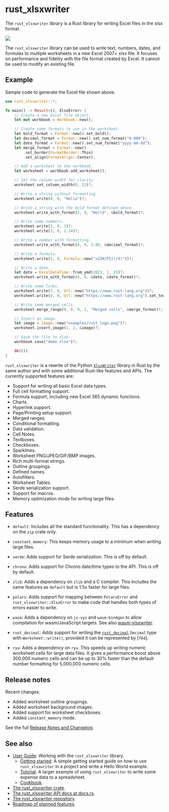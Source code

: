 # rust_xlsxwriter

The `rust_xlsxwriter` library is a Rust library for writing Excel files in
the xlsx format.

<img src="https://rustxlsxwriter.github.io/images/demo.png">

The `rust_xlsxwriter` library can be used to write text, numbers, dates, and
formulas to multiple worksheets in a new Excel 2007+ xlsx file. It focuses
on performance and fidelity with the file format created by Excel. It cannot
be used to modify an existing file.

## Example

Sample code to generate the Excel file shown above.

```rust
use rust_xlsxwriter::*;

fn main() -> Result<(), XlsxError> {
    // Create a new Excel file object.
    let mut workbook = Workbook::new();

    // Create some formats to use in the worksheet.
    let bold_format = Format::new().set_bold();
    let decimal_format = Format::new().set_num_format("0.000");
    let date_format = Format::new().set_num_format("yyyy-mm-dd");
    let merge_format = Format::new()
        .set_border(FormatBorder::Thin)
        .set_align(FormatAlign::Center);

    // Add a worksheet to the workbook.
    let worksheet = workbook.add_worksheet();

    // Set the column width for clarity.
    worksheet.set_column_width(0, 22)?;

    // Write a string without formatting.
    worksheet.write(0, 0, "Hello")?;

    // Write a string with the bold format defined above.
    worksheet.write_with_format(1, 0, "World", &bold_format)?;

    // Write some numbers.
    worksheet.write(2, 0, 1)?;
    worksheet.write(3, 0, 2.34)?;

    // Write a number with formatting.
    worksheet.write_with_format(4, 0, 3.00, &decimal_format)?;

    // Write a formula.
    worksheet.write(5, 0, Formula::new("=SIN(PI()/4)"))?;

    // Write a date.
    let date = ExcelDateTime::from_ymd(2023, 1, 25)?;
    worksheet.write_with_format(6, 0, &date, &date_format)?;

    // Write some links.
    worksheet.write(7, 0, Url::new("https://www.rust-lang.org"))?;
    worksheet.write(8, 0, Url::new("https://www.rust-lang.org").set_text("Rust"))?;

    // Write some merged cells.
    worksheet.merge_range(9, 0, 9, 1, "Merged cells", &merge_format)?;

    // Insert an image.
    let image = Image::new("examples/rust_logo.png")?;
    worksheet.insert_image(1, 2, &image)?;

    // Save the file to disk.
    workbook.save("demo.xlsx")?;

    Ok(())
}
```

`rust_xlsxwriter` is a rewrite of the Python [`XlsxWriter`] library in Rust by
the same author and with some additional Rust-like features and APIs. The
currently supported features are:

- Support for writing all basic Excel data types.
- Full cell formatting support.
- Formula support, including new Excel 365 dynamic functions.
- Charts.
- Hyperlink support.
- Page/Printing setup support.
- Merged ranges.
- Conditional formatting.
- Data validation.
- Cell Notes.
- Textboxes.
- Checkboxes.
- Sparklines.
- Worksheet PNG/JPEG/GIF/BMP images.
- Rich multi-format strings.
- Outline groupings.
- Defined names.
- Autofilters.
- Worksheet Tables.
- Serde serialization support.
- Support for macros.
- Memory optimization mode for writing large files.


[`XlsxWriter`]: https://xlsxwriter.readthedocs.io/index.html
[rust_xlsxwriter GitHub]: https://github.com/jmcnamara/rust_xlsxwriter

## Features

- `default`: Includes all the standard functionality. This has a dependency on
  the `zip` crate only.

- `constant_memory`: This keeps memory usage to a minimum when writing
  large files.

- `serde`: Adds support for Serde serialization. This is off by default.

- `chrono`: Adds support for Chrono date/time types to the API. This is off by
  default.

- `zlib`: Adds a dependency on `zlib` and a C compiler. This includes the same
  features as `default` but is 1.5x faster for large files.

- `polars`: Adds support for mapping between `PolarsError` and
  `rust_xlsxwriter::XlsxError` to make code that handles both types of errors
  easier to write.

- `wasm`: Adds a dependency on `js-sys` and `wasm-bindgen` to allow compilation
  for wasm/JavaScript targets. See also
  [wasm-xlsxwriter](https://github.com/estie-inc/wasm-xlsxwriter).

- `rust_decimal`: Adds support for writing the [`rust_decimal`](
   https://docs.rs/rust_decimal/latest/rust_decimal) `Decimal` type with
   `Worksheet::write()`, provided it can be represented by [`f64`].

- `ryu`: Adds a dependency on `ryu`. This speeds up writing numeric
  worksheet cells for large data files. It gives a performance boost above
  300,000 numeric cells and can be up to 30% faster than the default number
  formatting for 5,000,000 numeric cells.

## Release notes

Recent changes:

- Added worksheet outline groupings.
- Added worksheet background images.
- Added support for worksheet checkboxes.
- Added `constant_memory` mode.

See the full [Release Notes and Changelog].

## See also

- [User Guide]: Working with the `rust_xlsxwriter` library.
    - [Getting started]: A simple getting started guide on how to use
      `rust_xlsxwriter` in a project and write a Hello World example.
    - [Tutorial]: A larger example of using `rust_xlsxwriter` to write some
       expense data to a spreadsheet.
    - [Cookbook].
- [The rust_xlsxwriter crate].
- [The rust_xlsxwriter API docs at docs.rs].
- [The rust_xlsxwriter repository].
- [Roadmap of planned features].

[User Guide]: https://rustxlsxwriter.github.io/index.html
[Getting started]: https://rustxlsxwriter.github.io/getting_started.html
[Tutorial]: https://docs.rs/rust_xlsxwriter/latest/rust_xlsxwriter/tutorial/index.html
[Cookbook]: https://docs.rs/rust_xlsxwriter/latest/rust_xlsxwriter/cookbook/index.html

[The rust_xlsxwriter crate]: https://crates.io/crates/rust_xlsxwriter
[The rust_xlsxwriter API docs at docs.rs]: https://docs.rs/rust_xlsxwriter/latest/rust_xlsxwriter/
[The rust_xlsxwriter repository]: https://github.com/jmcnamara/rust_xlsxwriter
[Release Notes and Changelog]: https://docs.rs/rust_xlsxwriter/latest/rust_xlsxwriter/changelog/index.html
[Roadmap of planned features]: https://github.com/jmcnamara/rust_xlsxwriter/issues/1